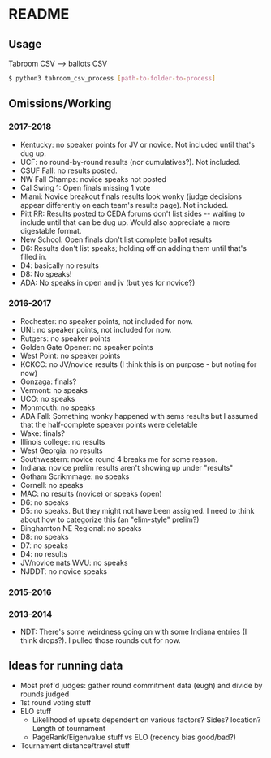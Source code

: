 # README

## Usage

Tabroom CSV --> ballots CSV

```bash
$ python3 tabroom_csv_process [path-to-folder-to-process]
```

## Omissions/Working

### 2017-2018
* Kentucky: no speaker points for JV or novice. Not included until that's dug up.
* UCF: no round-by-round results (nor cumulatives?). Not included.
* CSUF Fall: no results posted.
* NW Fall Champs: novice speaks not posted
* Cal Swing 1: Open finals missing 1 vote
* Miami: Novice breakout finals results look wonky (judge decisions appear differently on each team's results page). Not included.
* Pitt RR: Results posted to CEDA forums don't list sides -- waiting to include until that can be dug up. Would also appreciate a more digestable format.
* New School: Open finals don't list complete ballot results
* D6: Results don't list speaks; holding off on adding them until that's filled in.
* D4: basically no results
* D8: No speaks!
* ADA: No speaks in open and jv (but yes for novice?)

### 2016-2017
* Rochester: no speaker points, not included for now.
* UNI: no speaker points, not included for now.
* Rutgers: no speaker points
* Golden Gate Opener: no speaker points
* West Point: no speaker points
* KCKCC: no JV/novice results (I think this is on purpose - but noting for now)
* Gonzaga: finals?
* Vermont: no speaks
* UCO: no speaks
* Monmouth: no speaks
* ADA Fall: Something wonky happened with sems results but I assumed that the half-complete speaker points were deletable
* Wake: finals?
* Illinois college: no results
* West Georgia: no results
* Southwestern: novice round 4 breaks me for some reason.
* Indiana: novice prelim results aren't showing up under "results"
* Gotham Scrikmmage: no speaks
* Cornell: no speaks
* MAC: no results (novice) or speaks (open)
* D6: no speaks
* D5: no speaks. But they might not have been assigned. I need to think about how to categorize this (an "elim-style" prelim?)
* Binghamton NE Regional: no speaks
* D8: no speaks
* D7: no speaks
* D4: no results
* JV/novice nats WVU: no speaks
* NJDDT: no novice speaks

### 2015-2016



### 2013-2014
* NDT: There's some weirdness going on with some Indiana entries (I think drops?). I pulled those rounds out for now.



## Ideas for running data

* Most pref'd judges: gather round commitment data (eugh) and divide by rounds judged
* 1st round voting stuff
* ELO stuff
  * Likelihood of upsets dependent on various factors? Sides? location? Length of tournament
  * PageRank/Eigenvalue stuff vs ELO (recency bias good/bad?)
* Tournament distance/travel stuff
